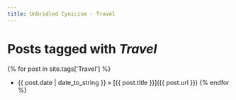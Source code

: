 ```yaml
---
title: Unbridled Cynicism - Travel
---
```


# Posts tagged with *Travel*

{% for post in site.tags['Travel'] %}
* <span class="datestamp">{{ post.date | date_to_string }}</span> &raquo; [{{ post.title }}]({{ post.url }})
{% endfor %}
